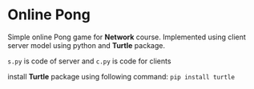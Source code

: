 # Online Pong
Simple online Pong game for **Network** course. Implemented using client server model using python and **Turtle** package.

`s.py` is code of server and `c.py` is code for clients


install **Turtle** package using following command:
`pip install turtle`
